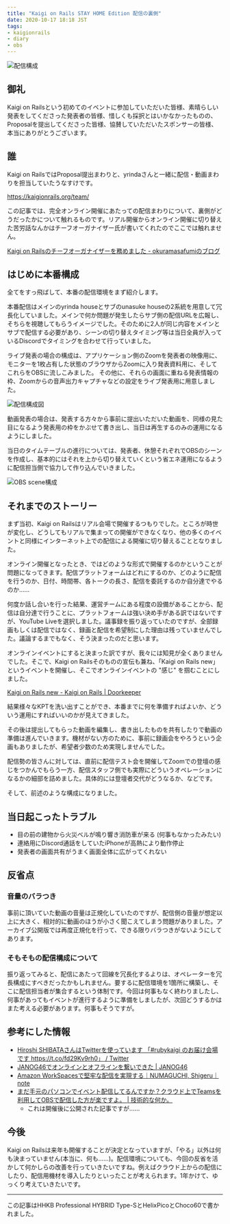 ```yaml
---
title: "Kaigi on Rails STAY HOME Edition 配信の裏側"
date: 2020-10-17 18:18 JST
tags: 
- kaigionrails
- diary
- obs
---
```


![配信構成](2020/kaigionrails-backstage.png)

##  御礼
Kaigi on Railsという初めてのイベントに参加していただいた皆様、素晴らしい発表をしてくださった発表者の皆様、惜しくも採択とはいかなかったものの、Proposalを提出してくださった皆様、協賛していただいたスポンサーの皆様、本当にありがとうございます。

## 誰
Kaigi on RailsではProposal提出まわりと、yrindaさんと一緒に配信・動画まわりを担当していたうなすけです。

<https://kaigionrails.org/team/>

この記事では、完全オンライン開催にあたっての配信まわりについて、裏側がどうだったかについて触れるものです。リアル開催からオンライン開催に切り替えた苦労話なんかはチーフオーガナイザー氏が書いてくれたのでここでは触れません。

[Kaigi on Railsのチーフオーガナイザーを務めました - okuramasafumiのブログ](https://okuramasafumi.hatenablog.jp/entry/2020/10/07/212138)

## はじめに本番構成
全てをすっ飛ばして、本番の配信環境をまず紹介します。

本番配信はメインのyrinda houseとサブのunasuke houseの2系統を用意して冗長化していました。メインで何か問題が発生したらサブ側の配信URLを広報し、そちらを視聴してもらうイメージでした。そのために2人が同じ内容をメインとサブで配信する必要があり、シーンの切り替えタイミング等は当日全員が入っているDiscordでタイミングを合わせて行っていました。

ライブ発表の場合の構成は、アプリケーション側のZoomを発表者の映像用に、モニターを1枚占有した状態のブラウザからZoomに入り発表資料用に、そしてこれらをOBSに流しこみました。
その他に、それらの画面に重ねる発表情報の枠、Zoomからの音声出力キャプチャなどの設定をライブ発表用に用意しました。

![配信構成図](2020/kaigionrails-backstage-architecture.png)

動画発表の場合は、発表する方々から事前に提出いただいた動画を、同様の見た目になるよう発表用の枠をかぶせて書き出し、当日は再生するのみの運用になるようにしました。

当日のタイムテーブルの進行については、発表者、休憩それぞれでOBSのシーンを作成し、基本的にはそれを上から切り替えていくという省エネ運用になるように配信担当側で協力して作り込んでいきました。

![OBS scene構成](2020/kaigionrails-obs-scenes.png)

## それまでのストーリー
まず当初、Kaigi on Railsはリアル会場で開催するつもりでした。ところが時世が変化し、どうしてもリアルで集まっての開催ができなくなり、他の多くのイベントと同様にインターネット上での配信による開催に切り替えることとなりました。

オンライン開催となったとき、ではどのような形式で開催するのかということが問題になってきます。配信プラットフォームはどれにするのか、どのように配信を行うのか、日付、時間帯、各トークの長さ、配信を委託するのか自分達でやるのか……

何度か話し合いを行った結果、運営チームにある程度の設備があることから、配信は自分達で行うことに、プラットフォームは強い決め手がある訳ではないですが、YouTube Liveを選択しました。議事録を振り返っていたのですが、全部録画もしくは配信ではなく、録画と配信を希望制にした理由は残っていませんでした。議論するまでもなく、そう決まったのだと思います。

オンラインイベントにすると決まった訳ですが、我々には知見が全くありませんでした。そこで、Kaigi on Railsそのものの宣伝も兼ね、「Kaigi on Rails new」というイベントを開催し、そこでオンラインイベントの "感じ" を掴むことにしました。

[Kaigi on Rails new - Kaigi on Rails | Doorkeeper](https://kaigionrails.doorkeeper.jp/events/109773)

結果様々なKPTを洗い出すことができ、本番までに何を準備すればよいか、どういう運用にすればいいのかが見えてきました。

その後は提出してもらった動画を編集し、書き出したものを共有したりで動画の準備は進んでいきます。機材がない方のために、事前に録画会をやろうという企画もありましたが、希望者少数のため実現しませんでした。

配信勢の皆さんに対しては、直前に配信テスト会を開催してZoomでの登壇の感じをつかんでもらう一方、配信スタッフ側でも実際にどういうオペレーションになるかの細部を詰めました。具体的には登壇者交代がどうなるか、などです。

そして、前述のような構成になりました。

## 当日起こったトラブル
- 目の前の建物から火災ベルが鳴り響き消防車が来る (何事もなかったみたい)
- 連絡用にDiscord通話をしていたiPhoneが高熱により動作停止
- 発表者の画面共有がうまく画面全体に広がってくれない

## 反省点
### 音量のバラつき
事前に頂いていた動画の音量は正規化していたのですが、配信側の音量が想定以上に大きく、相対的に動画のほうが小さく聞こえてしまう問題がありました。アーカイブ公開版では再度正規化を行って、できる限りバラつきがないようにしてあります。

### そもそもの配信構成について
振り返ってみると、配信にあたって回線を冗長化するよりは、オペレーターを冗長構成にすべきだったかもしれません。要するに配信環境を1箇所に構築し、そこに配信担当者が集合するという体制です。今回は何事もなく終わりましたし、何事があってもイベントが進行するように準備をしましたが、次回どうするかはまた考える必要があります。何事もそうですが。

## 参考にした情報
- [Hiroshi SHIBATAさんはTwitterを使っています 「#rubykaigi のお届け会場です https://t.co/fd29Kv9rh0」 / Twitter](https://twitter.com/hsbt/status/1301694864585678848)
- [JANOG46でオンラインとオフラインを繋いできた | JANOG46](https://www.janog.gr.jp/meeting/janog46/nl-009/)
- [Amazon WorkSpacesで堅牢な配信を実現する｜NUMAGUCHI, Shigeru｜note](https://note.com/s_numaguchi/n/n3176232300b3)
- [まだ手元のパソコンでイベント配信してるんですか？クラウド上でTeamsを利用してOBSで配信した方が楽ですよ。 | 技術的な何か。](https://level69.net/archives/27811)
    - これは開催後に公開された記事ですが……

## 今後
Kaigi on Railsは来年も開催することが決定となっていますが、「やる」以外は何も決まっていません(本当に、何も……)。配信環境についても、今回の反省を活かして何かしらの改善を行っていきたいですね。例えばクラウド上からの配信にしたり、配信用機材を導入したりといったことが考えられます。1年かけて、ゆっくり考えていきたいです。

---------

この記事はHHKB Professional HYBRID Type-SとHelixPicoとChoco60で書かれました。
